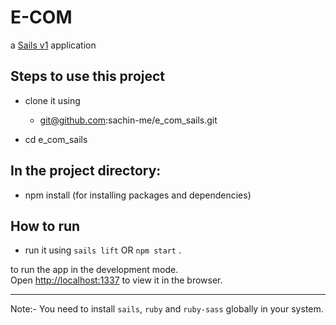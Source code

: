 # E-COM

a [Sails v1](https://sailsjs.com) application


## Steps to use this project

- clone it using
    - git@github.com:sachin-me/e_com_sails.git

- cd e_com_sails

## In the project directory:
  - npm install (for installing packages and dependencies)


## How to run
  - run it using `sails lift` OR `npm start` .

  to run the app in the development mode.<br>
  Open [http://localhost:1337](http://localhost:1337) to view it in the browser.

***

Note:- You need to install `sails`, `ruby` and `ruby-sass` globally in your system.